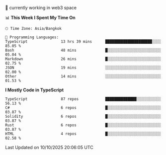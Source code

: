 🔭 currently working in web3 space

<!--START_SECTION:waka-->
📊 **This Week I Spent My Time On** 

```text
🕑︎ Time Zone: Asia/Bangkok

💬 Programming Languages: 
TypeScript               13 hrs 39 mins      █████████████████████░░░░   85.05 % 
Bash                     48 mins             █░░░░░░░░░░░░░░░░░░░░░░░░   05.04 % 
Markdown                 26 mins             █░░░░░░░░░░░░░░░░░░░░░░░░   02.75 % 
JSON                     19 mins             ░░░░░░░░░░░░░░░░░░░░░░░░░   02.00 % 
Other                    14 mins             ░░░░░░░░░░░░░░░░░░░░░░░░░   01.53 % 
```

**I Mostly Code in TypeScript** 

```text
TypeScript               87 repos            ██████████████░░░░░░░░░░░   56.13 % 
C#                       6 repos             █░░░░░░░░░░░░░░░░░░░░░░░░   03.87 % 
Solidity                 6 repos             █░░░░░░░░░░░░░░░░░░░░░░░░   03.87 % 
Rust                     6 repos             █░░░░░░░░░░░░░░░░░░░░░░░░   03.87 % 
HTML                     4 repos             █░░░░░░░░░░░░░░░░░░░░░░░░   02.58 % 
```




 Last Updated on 10/10/2025 20:06:05 UTC
<!--END_SECTION:waka-->
